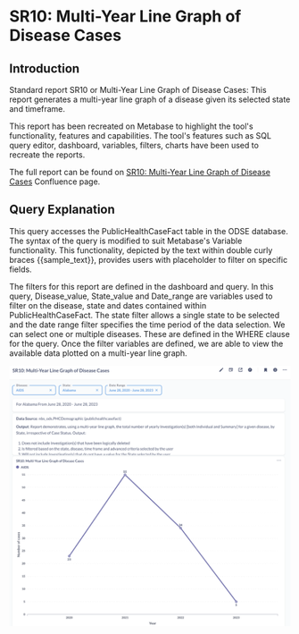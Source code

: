 # SR10: Multi-Year Line Graph of Disease Cases

## Introduction

Standard report SR10 or Multi-Year Line Graph of Disease Cases: This report generates a multi-year line graph of a disease given its selected state and timeframe. 

This report has been recreated on Metabase to highlight the tool's functionality, features and capabilities. The tool's features such as SQL query editor, dashboard, variables, filters, charts have been used to recreate the reports.

The full report can be found on [SR10: Multi-Year Line Graph of Disease Cases](https://cdc-nbs.atlassian.net/wiki/spaces/NM/pages/243171329/SR10+Multi-Year+Line+Graph+of+Disease+Cases) Confluence page. 

## Query Explanation

This query accesses the PublicHealthCaseFact table in the ODSE database. The syntax of the query is modified to suit Metabase's Variable functionality. This functionality, depicted by the text within double curly braces {{sample_text}}, provides users with placeholder to filter on specific fields. 

The filters for this report are defined in the dashboard and query. In this query, Disease_value, State_value and Date_range are variables used to filter on the disease, state and dates contained within PublicHealthCaseFact. The state filter allows a single state to be selected and the date range filter specifies the time period of the data selection. We can select one or multiple diseases. These are defined in the WHERE clause for the query. Once the filter variables are defined, we are able to view the available data plotted on a multi-year line graph.

![sr10-report](images/sr10-report.png)
